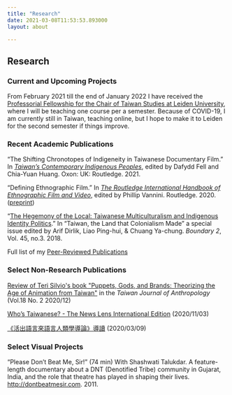 ```yaml
---
title: "Research"
date: 2021-03-08T11:53:53.893000
layout: about

---
```


## Research

### Current and Upcoming Projects

From February 2021 till the end of January 2022 I have received the [Professorial Fellowship for the Chair of Taiwan Studies at Leiden University](https://www.iias.asia/professorial-fellowship-chair-taiwan-studies-leiden-university), where I will be teaching one course per a semester. Because of COVID-19, I am currently still in Taiwan, teaching online, but I hope to make it to Leiden for the second semester if things improve.

### Recent Academic Publications

<span class="roam-blockref">“The Shifting Chronotopes of Indigeneity in Taiwanese Documentary Film.” In _[Taiwan’s Contemporary Indigenous Peoples](https://www.routledge.com/Taiwans-Contemporary-Indigenous-Peoples/Fell-Davies-Huang/p/book/9780367553579)_, edited by Dafydd Fell and Chia-Yuan Huang. Oxon: UK: Routledge. 2021. </span>

<span class="roam-blockref">“Defining Ethnographic Film.” In _[The Routledge International Handbook of Ethnographic Film and Video](https://www.routledge.com/The-Routledge-International-Handbook-of-Ethnographic-Film-and-Video/Vannini/p/book/9780367185824)_, edited by Phillip Vannini. Routledge. 2020. ([preprint](/files/friedman-2020.pdf))</span>

<span class="roam-blockref">“[The Hegemony of the Local: Taiwanese Multiculturalism and Indigenous Identity Politics](https://doi.org/10.1215/01903659-6915593).” In “Taiwan, the Land that Colonialism Made” a special issue edited by Arif Dirlik, Liao Ping-hui, & Chuang Ya-chung. _Boundary 2_, Vol. 45, no.3. 2018. </span>

Full list of my <span class="roam-page">[Peer-Reviewed Publications](peer-reviewed-publications)</span>

### Select Non-Research Publications

[Review of Teri Silvio's book "Puppets, Gods, and Brands: Theorizing the Age of Animation from Taiwan"](https://www.ioe.sinica.edu.tw/WebTools/FilesDownload.ashx?Siteid=530164240637641451&Menuid=530167100636226027&TB=PeriodicalsContent&CN=PCID&fd=Periodicals_PDF&CNV=PDF&Pname=TJA18-2-BR1.pdf&MSID=11) in the _Taiwan Journal of Anthropology_ (Vol.18 No. 2 2020/12)

[Who’s Taiwanese? - The News Lens International Edition](https://international.thenewslens.com/feature/taiwan-immigration/142773) (2020/11/03)

[《活出語言來語言人類學導論》導讀](https://guavanthropology.tw/article/6801) (2020/03/09)

### Select Visual Projects

“Please Don’t Beat Me, Sir!” (74 min) With Shashwati Talukdar. A feature-length documentary about a DNT (Denotified Tribe) community in Gujarat, India, and the role that theatre has played in shaping their lives. http://dontbeatmesir.com. 2011.
